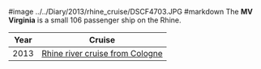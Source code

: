 #image ../../Diary/2013/rhine_cruise/DSCF4703.JPG
#markdown
The **MV Virginia** is a small
106 passenger ship on the Rhine.

|Year|Cruise|
|-|-|
|2013|[Rhine river cruise from Cologne](2013/rhine_cruise)|
